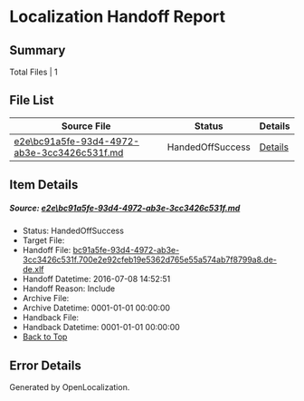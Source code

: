 # <a name='report-top'></a> Localization Handoff Report

## Summary
 Total Files | 1

## File List
 Source File | Status | Details 
 ----------- | ------ | ------- 
 [e2e\bc91a5fe-93d4-4972-ab3e-3cc3426c531f.md](https://github.com/OpenLocalizationTestOrg/oltest/blob/76c54cb7caad0efd81fc760548bbf8d8faf439c7/e2e/bc91a5fe-93d4-4972-ab3e-3cc3426c531f.md) | HandedOffSuccess | [Details](#0669709458ae72698f9d15f4bd7124be771092c26)

## Item Details
##### <a name='0669709458ae72698f9d15f4bd7124be771092c26'></a> Source: [e2e\bc91a5fe-93d4-4972-ab3e-3cc3426c531f.md](https://github.com/OpenLocalizationTestOrg/oltest/blob/76c54cb7caad0efd81fc760548bbf8d8faf439c7/e2e/bc91a5fe-93d4-4972-ab3e-3cc3426c531f.md)
* Status: HandedOffSuccess
* Target File: 
* Handoff File: [bc91a5fe-93d4-4972-ab3e-3cc3426c531f.700e2e92cfeb19e5362d765e55a574ab7f8799a8.de-de.xlf](https://github.com/OpenLocalizationTestOrg/olhandoff-e2e/blob/8d8137708511dd768d289213628d6b601f6417b0/ol-handoff/OpenLocalizationTestOrg/oltest-dede-fly/ci/ht/bc91a5fe-93d4-4972-ab3e-3cc3426c531f.700e2e92cfeb19e5362d765e55a574ab7f8799a8.de-de.xlf)
* Handoff Datetime: 2016-07-08 14:52:51
* Handoff Reason: Include
* Archive File: 
* Archive Datetime: 0001-01-01 00:00:00
* Handback File: 
* Handback Datetime: 0001-01-01 00:00:00
* [Back to Top](#report-top)


## Error Details

Generated by OpenLocalization.
